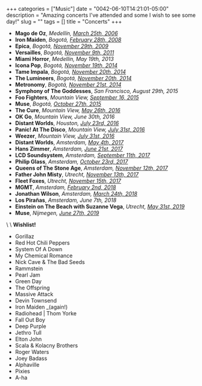 +++
categories = ["Music"]
date = "0042-06-10T14:21:01-05:00"
description = "Amazing concerts I've attended and some I wish to see some day!"
slug = ""
tags = []
title = "Concerts"
+++

* **Mago de Oz**, _Medellín, [March 25th, 2006][01]_
* **Iron Maiden**, _Bogotá, [February 28th, 2008][02]_
* **Epica**, _Bogotá, [November 29th, 2009][03]_
* **Versailles**, _Bogotá, [November 9th, 2011][04]_
* **Miami Horror**, _Medellín, May 19th, 2013_
* **Icona Pop**, _Bogotá, [November 19th, 2014][05]_
* **Tame Impala**, _Bogotá, [November 20th, 2014][06]_
* **The Lumineers**, _Bogotá, [November 20th, 2014][07]_
* **Metronomy**, _Bogotá, [November 21st, 2014][08]_
* **Symphony of The Goddesses**, _San Francisco, August 29th, 2015_
* **Foo Fighters**, _Mountain View, [September 16, 2015][09]_
* **Muse**, _Bogotá, [October 27th, 2015][10]_
* **The Cure**, _Mountain View, [May 26th, 2016][11]_
* **OK Go**, _Mountain View, June 30th, 2016_
* **Distant Worlds**, _Houston, [July 23rd, 2016][12]_
* **Panic! At The Disco**, _Mountain View, [July 31st, 2016][13]_
* **Weezer**, _Mountain View, [July 31st, 2016][14]_
* **Distant Worlds**, _Amsterdam, [May 4th, 2017][15]_
* **Hans Zimmer**, _Amsterdam, [June 21st, 2017][16]_
* **LCD Soundsystem**, _Amsterdam, [September 11th, 2017][17]_
* **Philip Glass**, _Amsterdam, [October 23rd, 2017][18]_
* **Queens of The Stone Age**, _Amsterdam, [November 12th, 2017][19]_
* **Father John Misty**, _Utrecht, [November 13th, 2017][20]_ 
* **Fleet Foxes**, _Utrecht, [November 15th, 2017][21]_
* **MGMT**, _Amsterdam, [February 2nd, 2018][22]_
* **Jonathan Wilson**, _Amsterdam, [March 24th, 2018][23]_
* **Los Pirañas**, _Amsterdam, June 7th, 2018_
* **Einstein on The Beach with Suzanne Vega**, _Utrecht, [May 31st, 2019][24]_
* **Muse**, _Nijmegen, [June 27th, 2019][25]_

\\
\\
**Wishlist!**

* Gorillaz
* Red Hot Chili Peppers
* System Of A Down
* My Chemical Romance
* Nick Cave & The Bad Seeds
* Rammstein
* Pearl Jam
* Green Day
* The Offspring
* Massive Attack
* Devin Townsend
* Iron Maiden _(again!)
* Radiohead | Thom Yorke
* Fall Out Boy
* Deep Purple
* Jethro Tull
* Elton John
* Scala & Kolacny Brothers
* Roger Waters
* Joey Badass
* Alphaville
* Pixies
* A-ha


[01]: https://www.setlist.fm/setlist/mago-de-oz/2006/plaza-de-toros-la-macarena-medellin-colombia-73d532bd.html "Mago de Oz"
[02]: https://www.setlist.fm/setlist/iron-maiden/2008/parque-simon-bolivar-bogota-colombia-73d6e2e1.html "Iron Maiden"
[03]: https://www.setlist.fm/setlist/epica/2009/teatro-metropolitano-jose-gutierrez-gomez-medellin-colombia-5bd723c4.html "Epica"
[04]: https://www.setlist.fm/setlist/versailles/2011/teatro-ecci-bogota-colombia-43d15703.html "Versailles"
[05]: https://www.setlist.fm/setlist/icona-pop/2014/royal-center-bogota-colombia-63cdaea3.html "Icona Pop"
[06]: https://www.setlist.fm/setlist/tame-impala/2014/royal-center-bogota-colombia-23cda067.html "Tame Impala"
[07]: https://www.setlist.fm/setlist/the-lumineers/2014/royal-center-bogota-colombia-3bcd9c8c.html "The Lumineers"
[08]: https://www.setlist.fm/setlist/metronomy/2014/teatro-metropol-bogota-colombia-2bcda05a.html "Metronomy"
[09]: https://www.setlist.fm/setlist/foo-fighters/2015/shoreline-amphitheatre-mountain-view-ca-23f4b0eb.html "Foo Fighters"
[10]: https://www.setlist.fm/setlist/muse/2015/parque-deportivo-222-bogota-colombia-63f5fe8b.html "Muse"
[11]: https://www.setlist.fm/setlist/the-cure/2016/shoreline-amphitheatre-mountain-view-ca-13fe8985.html "The Cure"
[12]: https://www.setlist.fm/setlist/houston-symphony-orchestra/2016/jesse-h-jones-hall-for-the-performing-arts-houston-tx-3ff6167.html "Distant Worlds"
[13]: https://www.setlist.fm/setlist/panic-at-the-disco/2016/shoreline-amphitheatre-mountain-view-ca-5bff4bb8.html "Panic! At The Disco"
[14]: https://www.setlist.fm/setlist/weezer/2016/shoreline-amphitheatre-mountain-view-ca-53ff4bb9.html "Weezer"
[15]: https://www.setlist.fm/setlist/distant-worlds-philharmonic-orchestra-and-chorus/2017/afas-live-amsterdam-netherlands-1be7bda4.html "Distant Worlds"
[16]: https://www.setlist.fm/setlist/hans-zimmer/2017/ziggo-dome-amsterdam-netherlands-1be4f170.html "Hans Zimmer"
[17]: https://www.setlist.fm/setlist/lcd-soundsystem/2017/paradiso-grote-zaal-amsterdam-netherlands-3e23d4b.html "LCD Soundsystem"
[18]: https://www.setlist.fm/setlist/philip-glass/2017/rabozaal-amsterdam-netherlands-2b9a50e2.html "Philip Glass"
[19]: https://www.setlist.fm/setlist/queens-of-the-stone-age/2017/ziggo-dome-amsterdam-netherlands-5be09fe8.html "Queens of The Stone Age"
[20]: https://www.setlist.fm/setlist/father-john-misty/2017/tivolivredenburg-grote-zaal-utrecht-netherlands-6be0927a.html "Father John Misty"
[21]: https://www.setlist.fm/setlist/fleet-foxes/2017/tivolivredenburg-ronda-utrecht-netherlands-be0f1d6.html "Fleet Foxes"
[22]: https://www.setlist.fm/setlist/mgmt/2018/paradiso-grote-zaal-amsterdam-netherlands-53ee871d.html "MGMT"
[23]: https://www.setlist.fm/setlist/jonathan-wilson/2018/melkweg-upstairs-amsterdam-netherlands-63ef0253.html "Jonathan Wilson"
[24]: https://www.tivolivredenburg.nl/agenda/einstein-on-the-beach-31-05-2019/ "Einstein on The Beach with Suzanne Vega"
[25]: https://www.setlist.fm/setlist/muse/2019/goffertpark-nijmegen-netherlands-2b9100d2.html "Muse"

